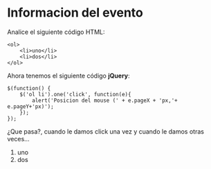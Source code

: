 <script  type="text/javascript">
$(function() {
	$("pre").snippet("javascript", {style:'darkness'});
});
</script>
<script  type="text/javascript">
$(function() {
	$('ol li').one('click', function(e){
		alert('Posicion del mouse (' + e.pageX + 'px,'+ e.pageY+'px)');
	});
});
</script>


#  Informacion del evento

Analice el siguiente código HTML:

	<ol>
		<li>uno</li>
		<li>dos</li>
	</ol>

Ahora tenemos el siguiente código **jQuery**:

	$(function() {
		$('ol li').one('click', function(e){
			alert('Posicion del mouse (' + e.pageX + 'px,'+ e.pageY+'px)');
		});
	});

¿Que pasa?, cuando le damos click una vez y cuando le damos otras veces...

<ol>
	<li>uno</li>
	<li>dos</li>
</ol>
